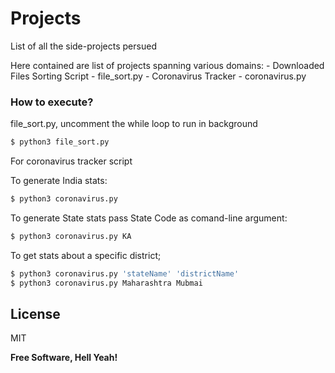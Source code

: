 # Projects
List of all the side-projects persued 

Here contained are list of projects spanning various domains:
    - Downloaded Files Sorting Script - file_sort.py
    - Coronavirus Tracker - coronavirus.py


### How to execute?

file_sort.py, uncomment the while loop to run in background 
```sh
$ python3 file_sort.py
```

For coronavirus tracker script

To generate India stats:
```sh
$ python3 coronavirus.py
```

To generate State stats pass State Code as comand-line argument:
```sh
$ python3 coronavirus.py KA
```

To get stats about a specific district; 
```sh
$ python3 coronavirus.py 'stateName' 'districtName'
$ python3 coronavirus.py Maharashtra Mubmai
```

License
----

MIT


**Free Software, Hell Yeah!**

